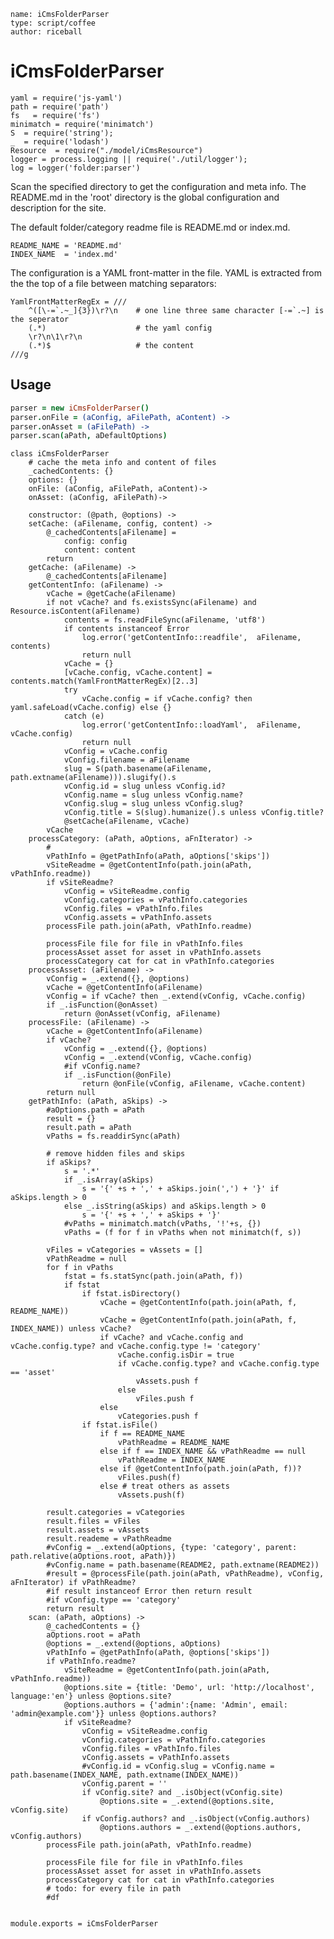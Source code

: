 ```
name: iCmsFolderParser
type: script/coffee
author: riceball
```

iCmsFolderParser
================

    yaml = require('js-yaml')
    path = require('path')
    fs   = require('fs')
    minimatch = require('minimatch')
    S  = require('string');
    _  = require('lodash')
    Resource  = require("./model/iCmsResource")
    logger = process.logging || require('./util/logger');
    log = logger('folder:parser')

Scan the specified directory to get the configuration and meta info.
The README.md in the 'root' directory is the global configuration and description for the site.

The default folder/category readme file is README.md or index.md.

    README_NAME = 'README.md'
    INDEX_NAME  = 'index.md'

The configuration is a YAML front-matter in the file.
YAML is extracted from the the top of a file between matching separators:

    YamlFrontMatterRegEx = ///
        ^([\-=`.~_]{3})\r?\n    # one line three same character [-=`.~] is the seperator
        (.*)                    # the yaml config
        \r?\n\1\r?\n
        (.*)$                   # the content
    ///g


Usage
------

```coffee
parser = new iCmsFolderParser()
parser.onFile = (aConfig, aFilePath, aContent) ->
parser.onAsset = (aFilePath) ->
parser.scan(aPath, aDefaultOptions)
```

    class iCmsFolderParser
        # cache the meta info and content of files
        _cachedContents: {}
        options: {}
        onFile: (aConfig, aFilePath, aContent)->
        onAsset: (aConfig, aFilePath)->

        constructor: (@path, @options) ->
        setCache: (aFilename, config, content) ->
            @_cachedContents[aFilename] = 
                config: config
                content: content
            return
        getCache: (aFilename) ->
            @_cachedContents[aFilename]
        getContentInfo: (aFilename) ->
            vCache = @getCache(aFilename)
            if not vCache? and fs.existsSync(aFilename) and Resource.isContent(aFilename)
                contents = fs.readFileSync(aFilename, 'utf8')
                if contents instanceof Error
                    log.error('getContentInfo::readfile',  aFilename, contents)
                    return null
                vCache = {}
                [vCache.config, vCache.content] = contents.match(YamlFrontMatterRegEx)[2..3]
                try
                    vCache.config = if vCache.config? then yaml.safeLoad(vCache.config) else {}
                catch (e)
                    log.error('getContentInfo::loadYaml',  aFilename, vCache.config)
                    return null
                vConfig = vCache.config
                vConfig.filename = aFilename
                slug = S(path.basename(aFilename, path.extname(aFilename))).slugify().s
                vConfig.id = slug unless vConfig.id?
                vConfig.name = slug unless vConfig.name?
                vConfig.slug = slug unless vConfig.slug?
                vConfig.title = S(slug).humanize().s unless vConfig.title?
                @setCache(aFilename, vCache)
            vCache
        processCategory: (aPath, aOptions, aFnIterator) ->
            # 
            vPathInfo = @getPathInfo(aPath, aOptions['skips'])
            vSiteReadme = @getContentInfo(path.join(aPath, vPathInfo.readme))
            if vSiteReadme?
                vConfig = vSiteReadme.config
                vConfig.categories = vPathInfo.categories
                vConfig.files = vPathInfo.files
                vConfig.assets = vPathInfo.assets
            processFile path.join(aPath, vPathInfo.readme)

            processFile file for file in vPathInfo.files
            processAsset asset for asset in vPathInfo.assets
            processCategory cat for cat in vPathInfo.categories
        processAsset: (aFilename) ->
            vConfig = _.extend({}, @options)
            vCache = @getContentInfo(aFilename)
            vConfig = if vCache? then _.extend(vConfig, vCache.config)
            if _.isFunction(@onAsset)
                return @onAsset(vConfig, aFilename)
        processFile: (aFilename) ->
            vCache = @getContentInfo(aFilename)
            if vCache?
                vConfig = _.extend({}, @options)
                vConfig = _.extend(vConfig, vCache.config)
                #if vConfig.name?
                if _.isFunction(@onFile)
                    return @onFile(vConfig, aFilename, vCache.content)
            return null
        getPathInfo: (aPath, aSkips) ->
            #aOptions.path = aPath
            result = {}
            result.path = aPath
            vPaths = fs.readdirSync(aPath)

            # remove hidden files and skips
            if aSkips?
                s = '.*'
                if _.isArray(aSkips)
                    s = '{' +s + ',' + aSkips.join(',') + '}' if aSkips.length > 0
                else _.isString(aSkips) and aSkips.length > 0
                    s = '{' +s + ',' + aSkips + '}'
                #vPaths = minimatch.match(vPaths, '!'+s, {})
                vPaths = (f for f in vPaths when not minimatch(f, s))

            vFiles = vCategories = vAssets = []
            vPathReadme = null
            for f in vPaths
                fstat = fs.statSync(path.join(aPath, f))
                if fstat
                    if fstat.isDirectory()
                        vCache = @getContentInfo(path.join(aPath, f, README_NAME))
                        vCache = @getContentInfo(path.join(aPath, f, INDEX_NAME)) unless vCache?
                        if vCache? and vCache.config and vCache.config.type? and vCache.config.type != 'category'
                            vCache.config.isDir = true
                            if vCache.config.type? and vCache.config.type == 'asset'
                                vAssets.push f
                            else
                                vFiles.push f
                        else
                            vCategories.push f
                    if fstat.isFile()
                        if f == README_NAME
                            vPathReadme = README_NAME
                        else if f == INDEX_NAME && vPathReadme == null
                            vPathReadme = INDEX_NAME
                        else if @getContentInfo(path.join(aPath, f))?
                            vFiles.push(f)
                        else # treat others as assets
                            vAssets.push(f)

            result.categories = vCategories
            result.files = vFiles
            result.assets = vAssets
            result.reademe = vPathReadme
            #vConfig = _.extend(aOptions, {type: 'category', parent: path.relative(aOptions.root, aPath)})
            #vConfig.name = path.basename(README2, path.extname(README2))
            #result = @processFile(path.join(aPath, vPathReadme), vConfig, aFnIterator) if vPathReadme?
            #if result instanceof Error then return result
            #if vConfig.type == 'category'
            return result
        scan: (aPath, aOptions) ->
            @_cachedContents = {}
            aOptions.root = aPath
            @options = _.extend(@options, aOptions)
            vPathInfo = @getPathInfo(aPath, @options['skips'])
            if vPathInfo.readme?
                vSiteReadme = @getContentInfo(path.join(aPath, vPathInfo.readme))
                @options.site = {title: 'Demo', url: 'http://localhost', language:'en'} unless @options.site?
                @options.authors = {'admin':{name: 'Admin', email: 'admin@example.com'}} unless @options.authors?
                if vSiteReadme?
                    vConfig = vSiteReadme.config
                    vConfig.categories = vPathInfo.categories
                    vConfig.files = vPathInfo.files
                    vConfig.assets = vPathInfo.assets
                    #vConfig.id = vConfig.slug = vConfig.name = path.basename(INDEX_NAME, path.extname(INDEX_NAME))
                    vConfig.parent = ''
                    if vConfig.site? and _.isObject(vConfig.site)
                        @options.site = _.extend(@options.site, vConfig.site)
                    if vConfig.authors? and _.isObject(vConfig.authors)
                        @options.authors = _.extend(@options.authors, vConfig.authors)
            processFile path.join(aPath, vPathInfo.readme)

            processFile file for file in vPathInfo.files
            processAsset asset for asset in vPathInfo.assets
            processCategory cat for cat in vPathInfo.categories
            # todo: for every file in path
            #df


    module.exports = iCmsFolderParser
